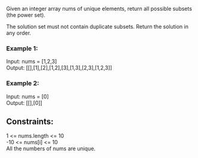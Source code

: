 Given an integer array nums of unique elements, return all possible subsets (the power set).  

The solution set must not contain duplicate subsets. Return the solution in any order.  

 

### Example 1:  

Input: nums = [1,2,3]  
Output: [[],[1],[2],[1,2],[3],[1,3],[2,3],[1,2,3]]  
### Example 2:  

Input: nums = [0]  
Output: [[],[0]]  
 

## Constraints:  

1 <= nums.length <= 10  
-10 <= nums[i] <= 10  
All the numbers of nums are unique.  
